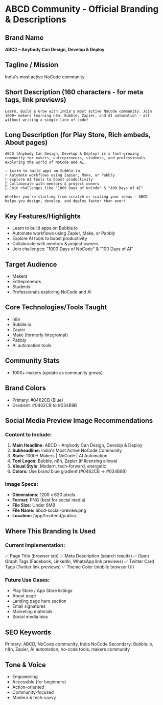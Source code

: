 # ABCD Community - Official Branding & Descriptions

## Brand Name
**ABCD – Anybody Can Design, Develop & Deploy**

## Tagline / Mission
India's most active NoCode community

## Short Description (160 characters - for meta tags, link previews)
```
Learn, Build & Grow with India's most active NoCode community. Join 1000+ makers learning n8n, Bubble, Zapier, and AI automation — all without writing a single line of code!
```

## Long Description (for Play Store, Rich embeds, About pages)
```
ABCD (Anybody Can Design, Develop & Deploy) is a fast-growing community for makers, entrepreneurs, students, and professionals exploring the world of NoCode and AI.

💡 Learn to build apps on Bubble.io
⚡ Automate workflows using Zapier, Make, or Pabbly
🤖 Explore AI tools to boost productivity
👥 Collaborate with mentors & project owners
🎯 Join challenges like "1000 Days of NoCode" & "100 Days of AI"

Whether you're starting from scratch or scaling your ideas — ABCD helps you design, develop, and deploy faster than ever!
```

## Key Features/Highlights
- Learn to build apps on Bubble.io
- Automate workflows using Zapier, Make, or Pabbly
- Explore AI tools to boost productivity
- Collaborate with mentors & project owners
- Join challenges: "1000 Days of NoCode" & "100 Days of AI"

## Target Audience
- Makers
- Entrepreneurs
- Students
- Professionals exploring NoCode and AI

## Core Technologies/Tools Taught
- n8n
- Bubble.io
- Zapier
- Make (formerly Integromat)
- Pabbly
- AI automation tools

## Community Stats
- 1000+ makers (update as community grows)

## Brand Colors
- Primary: #0462CB (Blue)
- Gradient: #0462CB to #034B9B

## Social Media Preview Image Recommendations

### Content to Include:
1. **Main Headline:** ABCD – Anybody Can Design, Develop & Deploy
2. **Subheadline:** India's Most Active NoCode Community
3. **Stats:** 1000+ Makers | NoCode | AI Automation
4. **Tool Logos:** Bubble, n8n, Zapier (if licensing allows)
5. **Visual Style:** Modern, tech-forward, energetic
6. **Colors:** Use brand blue gradient (#0462CB → #034B9B)

### Image Specs:
- **Dimensions:** 1200 x 630 pixels
- **Format:** PNG (best for social media)
- **File Size:** Under 8MB
- **File Name:** abcd-social-preview.png
- **Location:** /app/frontend/public/

## Where This Branding Is Used

### Current Implementation:
✅ Page Title (browser tab)
✅ Meta Description (search results)
✅ Open Graph Tags (Facebook, LinkedIn, WhatsApp link previews)
✅ Twitter Card Tags (Twitter link previews)
✅ Theme Color (mobile browser UI)

### Future Use Cases:
- Play Store / App Store listings
- About page
- Landing page hero section
- Email signatures
- Marketing materials
- Social media bios

## SEO Keywords
Primary: ABCD, NoCode community, India NoCode
Secondary: Bubble.io, n8n, Zapier, AI automation, no-code tools, makers community

## Tone & Voice
- Empowering
- Accessible (for beginners)
- Action-oriented
- Community-focused
- Modern & tech-savvy
